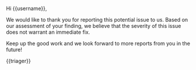 Hi {{username}},

We would like to thank you for reporting this potential issue to us. Based on our assessment of your finding, we believe that the severity of this issue does not warrant an immediate fix.

Keep up the good work and we look forward to more reports from you in the future!

{{triager}}